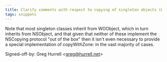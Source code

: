```yaml
---
title: Clarify comments with respect to copying of singleton objects (WOCommon, 1d27e78)
tags: snippets
---
```


Note that most singleton classes inherit from WOObject, which in turn inherits from NSObject, and that given that neither of these implement the NSCopying protocol "out of the box" then it isn't even necessary to provide a special implementation of copyWithZone: in the vast majority of cases.

Signed-off-by: Greg Hurrell &lt;greg@hurrell.net&gt;
